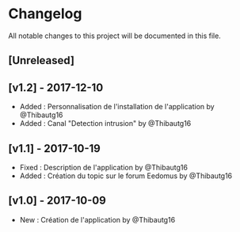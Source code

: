 # Changelog
All notable changes to this project will be documented in this file.

## [Unreleased]

## [v1.2] - 2017-12-10
- Added : Personnalisation de l'installation de l'application by @Thibautg16
- Added : Canal "Detection intrusion" by @Thibautg16

## [v1.1] - 2017-10-19
- Fixed : Description de l'application by @Thibautg16
- Added : Création du topic sur le forum Eedomus by @Thibautg16

## [v1.0] - 2017-10-09
- New : Création de l'application by @Thibautg16